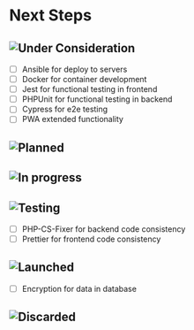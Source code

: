 # Next Steps

![Under Consideration](https://img.shields.io/badge/status-Under%20Consideration-9cf?style=for-the-badge)
-- 
 
- [ ] Ansible for deploy to servers
- [ ] Docker for container development
- [ ] Jest for functional testing in frontend
- [ ] PHPUnit for functional testing in backend
- [ ] Cypress for e2e testing
- [ ] PWA extended functionality

![Planned](https://img.shields.io/badge/status-planned-yellow?style=for-the-badge)
--


![In progress](https://img.shields.io/badge/status-in%20progress-green?style=for-the-badge)
--

![Testing](https://img.shields.io/badge/status-testing-blue?style=for-the-badge)
--

- [ ] PHP-CS-Fixer for backend code consistency
- [ ] Prettier for frontend code consistency

![Launched](https://img.shields.io/badge/status-launched-brightgreen?style=for-the-badge)
--
 
- [ ] Encryption for data in database

![Discarded](https://img.shields.io/badge/status-discarded-red?style=for-the-badge)
--



<!--
![Under Consideration](https://img.shields.io/badge/status-Under%20Consideration-9cf?style=flat-square)
![Planned](https://img.shields.io/badge/status-planned-yellow?style=flat-square)
![In progress](https://img.shields.io/badge/status-in%20progress-green?style=flat-square)
![Testing](https://img.shields.io/badge/status-testing-blue?style=flat-square)
![Launched](https://img.shields.io/badge/status-launched-brightgreen?style=flat-square)
![Discarded](https://img.shields.io/badge/status-discarded-red?style=flat-square)
-->